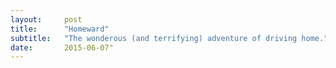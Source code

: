 ```yaml
---
layout:     post
title:      "Homeward"
subtitle:   "The wonderous (and terrifying) adventure of driving home."
date:       2015-06-07"
---
```


<p></p>